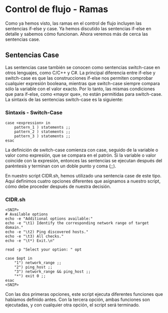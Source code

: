 # Control de flujo - Ramas

Como ya hemos visto, las ramas en el control de flujo incluyen las sentencias if-else y case. Ya hemos discutido las sentencias if-else en detalle y sabemos cómo funcionan. Ahora veremos más de cerca las sentencias case.

## Sentencias Case
Las sentencias case también se conocen como sentencias switch-case en otros lenguajes, como C/C++ y C#. La principal diferencia entre if-else y switch-case es que las construcciones if-else nos permiten comprobar cualquier expresión booleana, mientras que switch-case siempre compara sólo la variable con el valor exacto. Por lo tanto, las mismas condiciones que para if-else, como «mayor que», no están permitidas para switch-case. La sintaxis de las sentencias switch-case es la siguiente:

### Sintaxis - Switch-Case
```console
case <expression> in
	pattern_1 ) statements ;;
	pattern_2 ) statements ;;
	pattern_3 ) statements ;;
esac
```
La definición de switch-case comienza con case, seguido de la variable o valor como expresión, que se compara en el patrón. Si la variable o valor coincide con la expresión, entonces las sentencias se ejecutan después del paréntesis y terminan con un doble punto y coma (;;).

En nuestro script CIDR.sh, hemos utilizado una sentencia case de este tipo. Aquí definimos cuatro opciones diferentes que asignamos a nuestro script, cómo debe proceder después de nuestra decisión.

### CIDR.sh
```console
<SNIP>
# Available options
echo -e "Additional options available:"
echo -e "\t1) Identify the corresponding network range of target domain."
echo -e "\t2) Ping discovered hosts."
echo -e "\t3) All checks."
echo -e "\t*) Exit.\n"

read -p "Select your option: " opt

case $opt in
	"1") network_range ;;
	"2") ping_host ;;
	"3") network_range && ping_host ;;
	"*") exit 0 ;;
esac
<SNIP>
```

Con las dos primeras opciones, este script ejecuta diferentes funciones que habíamos definido antes. Con la tercera opción, ambas funciones son ejecutadas, y con cualquier otra opción, el script será terminado.
